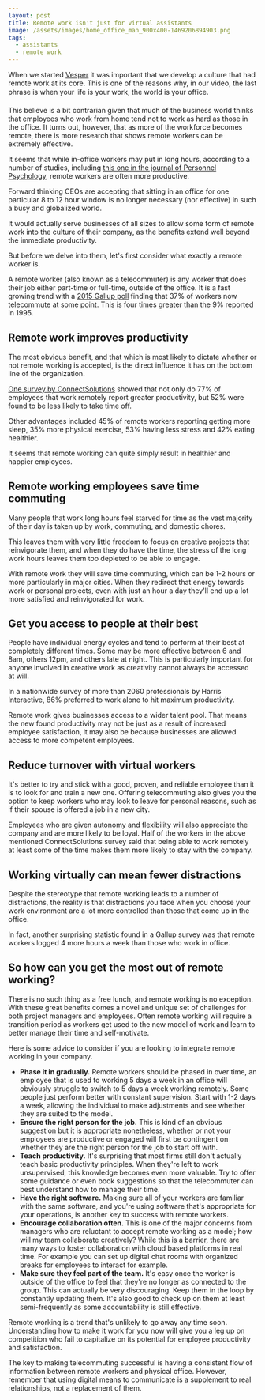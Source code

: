 ```yaml
---
layout: post
title: Remote work isn't just for virtual assistants
image: /assets/images/home_office_man_900x400-1469206894903.png
tags:
  - assistants
  - remote work
---
```


When we started [Vesper](https://www.vesper.ai) it was important that we develop a culture that had remote work at its core. This is one of the reasons why, in our video, the last phrase is when your life is your work, the world is your office.

This believe is a bit contrarian given that much of the business world thinks that employees who work from home tend not to work as hard as those in the office. It turns out, however, that as more of the workforce becomes remote, there is more research that shows remote workers can be extremely effective.

It seems that while in-office workers may put in long hours, according to a number of studies, including [this one in the journal of Personnel Psychology](http://onlinelibrary.wiley.com/doi/10.1111/peps.12082/abstract), remote workers are often more productive.

Forward thinking CEOs are accepting that sitting in an office for one particular 8 to 12 hour window is no longer necessary (nor effective) in such a busy and globalized world.

It would actually serve businesses of all sizes to allow some form of remote work into the culture of their company, as the benefits extend well beyond the immediate productivity.

But before we delve into them, let's first consider what exactly a remote worker is.

A remote worker (also known as a telecommuter) is any worker that does their job either part-time or full-time, outside of the office. It is a fast growing trend with a [2015 Gallup poll](http://www.gallup.com/poll/184649/telecommuting-work-climbs.aspx) finding that 37% of workers now telecommute at some point. This is four times greater than the 9% reported in 1995.

## Remote work improves productivity

The most obvious benefit, and that which is most likely to dictate whether or not remote working is accepted, is the direct influence it has on the bottom line of the organization.

[One survey by ConnectSolutions](http://connectsolutions.com/press-release/connectsolutions-survey-shows-working-remotely-benefits-employers-and-employees) showed that not only do 77% of employees that work remotely report greater productivity, but 52% were found to be less likely to take time off.

Other advantages included 45% of remote workers reporting getting more sleep, 35% more physical exercise, 53% having less stress and 42% eating healthier.

It seems that remote working can quite simply result in healthier and happier employees.


## Remote working employees save time commuting

Many people that work long hours feel starved for time as the vast majority of their day is taken up by work, commuting, and domestic chores.

This leaves them with very little freedom to focus on creative projects that reinvigorate them, and when they do have the time, the stress of the long work hours leaves them too depleted to be able to engage.

With remote work they will save time commuting, which can be 1-2 hours or more particularly in major cities. When they redirect that energy towards work or personal projects, even with just an hour a day they'll end up a lot more satisfied and reinvigorated for work.


## Get you access to people at their best

People have individual energy cycles and tend to perform at their best at completely different times. Some may be more effective between 6 and 8am, others 12pm, and others late at night. This is particularly important for anyone involved in creative work as creativity cannot always be accessed at will.

In a nationwide survey of more than 2060 professionals by Harris Interactive, 86% preferred to work alone to hit maximum productivity.

Remote work gives businesses access to a wider talent pool. That means the new found productivity may not be just as a result of increased employee satisfaction, it may also be because businesses are allowed access to more competent employees.

## Reduce turnover with virtual workers

It's better to try and stick with a good, proven, and reliable employee than it is to look for and train a new one. Offering telecommuting also gives you the option to keep workers who may look to leave for personal reasons, such as if their spouse is offered a job in a new city.

Employees who are given autonomy and flexibility will also appreciate the company and are more likely to be loyal. Half of the workers in the above mentioned ConnectSolutions survey said that being able to work remotely at least some of the time makes them more likely to stay with the company.

## Working virtually can mean fewer distractions

Despite the stereotype that remote working leads to a number of distractions, the reality is that distractions you face when you choose your work environment are a lot more controlled than those that come up in the office.

In fact, another surprising statistic found in a Gallup survey was that remote workers logged 4 more hours a week than those who work in office.


## So how can you get the most out of remote working?

There is no such thing as a free lunch, and remote working is no exception. With these great benefits comes a novel and unique set of challenges for both project managers and employees. Often remote working will require a transition period as workers get used to the new model of work and learn to better manage their time and self-motivate.

Here is some advice to consider if you are looking to integrate remote working in your company.

* **Phase it in gradually.** Remote workers should be phased in over time, an employee that is used to working 5 days a week in an office will obviously struggle to switch to 5 days a week working remotely. Some people just perform better with constant supervision. Start with 1-2 days a week, allowing the individual to make adjustments and see whether they are suited to the model.
* **Ensure the right person for the job.** This is kind of an obvious suggestion but it is appropriate nonetheless, whether or not your employees are productive or engaged will first be contingent on whether they are the right person for the job to start off with.
* **Teach productivity.** It's surprising that most firms still don't actually teach basic productivity principles. When they're left to work unsupervised, this knowledge becomes even more valuable. Try to offer some guidance or even book suggestions so that the telecommuter can best understand how to manage their time.
* **Have the right software.** Making sure all of your workers are familiar with the same software, and you're using software that's appropriate for your operations, is another key to success with remote workers.
* **Encourage collaboration often.** This is one of the major concerns from managers who are reluctant to accept remote working as a model; how will my team collaborate creatively? While this is a barrier, there are many ways to foster collaboration with cloud based platforms in real time. For example you can set up digital chat rooms with organized breaks for employees to interact for example.
* **Make sure they feel part of the team.** It's easy once the worker is outside of the office to feel that they're no longer as connected to the group. This can actually be very discouraging. Keep them in the loop by constantly updating them. It's also good to check up on them at least semi-frequently as some accountability is still effective.

Remote working is a trend that's unlikely to go away any time soon. Understanding how to make it work for you now will give you a leg up on competition who fail to capitalize on its potential for employee productivity and satisfaction.

The key to making telecommuting successful is having a  consistent flow of information between remote workers and physical office. However, remember that using digital means to communicate is a supplement to real relationships, not a replacement of them.
